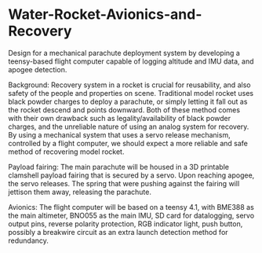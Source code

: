 # Water-Rocket-Avionics-and-Recovery
Design for a mechanical parachute deployment system by developing a teensy-based flight computer capable of logging altitude and IMU data, and apogee detection.

Background: 
Recovery system in a rocket is crucial for reusability, and also safety of the people and properties on scene. Traditional model rocket uses black powder charges to deploy a parachute, or simply letting it fall out as the rocket descend and points downward. Both of these method comes with their own drawback such as legality/availability of black powder charges, and the unreliable nature of using an analog system for recovery. By using a mechanical system that uses a servo release mechanism, controlled by a flight computer, we should expect a more reliable and safe method of recovering model rocket.

Payload fairing: 
The main parachute will be housed in a 3D printable clamshell payload fairing that is secured by a servo. Upon reaching apogee, the servo releases. The spring that were pushing against the fairing will jettison them away, releasing the parachute. 

Avionics:
The flight computer will be based on a teensy 4.1, with BME388 as the main altimeter, BNO055 as the main IMU, SD card for datalogging, servo output pins, reverse polarity protection, RGB indicator light, push button, possibly a breakwire circuit as an extra launch detection method for redundancy. 

